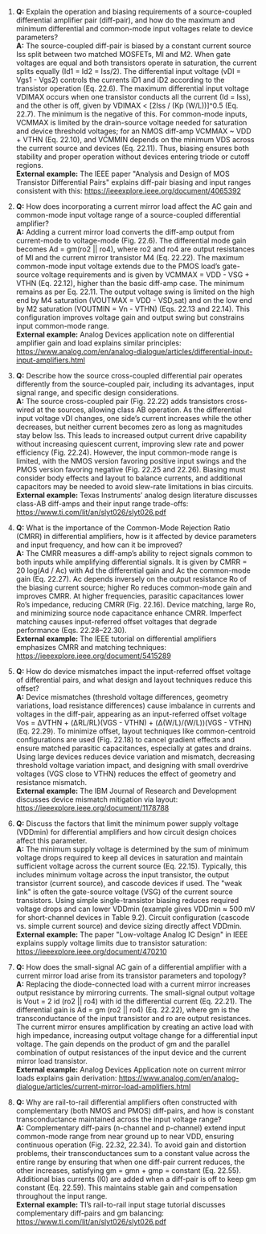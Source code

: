 1. **Q:** Explain the operation and biasing requirements of a source-coupled differential amplifier pair (diff-pair), and how do the maximum and minimum differential and common-mode input voltages relate to device parameters?  
   **A:** The source-coupled diff-pair is biased by a constant current source Iss split between two matched MOSFETs, Ml and M2. When gate voltages are equal and both transistors operate in saturation, the current splits equally (Id1 = Id2 = Iss/2). The differential input voltage (vDI = Vgs1 - Vgs2) controls the currents iD1 and iD2 according to the transistor operation (Eq. 22.6). The maximum differential input voltage VDIMAX occurs when one transistor conducts all the current (Id = Iss), and the other is off, given by VDIMAX < [2Iss / (Kp (W/L))]^0.5 (Eq. 22.7). The minimum is the negative of this. For common-mode inputs, VCMMAX is limited by the drain-source voltage needed for saturation and device threshold voltages; for an NMOS diff-amp VCMMAX ~ VDD + VTHN (Eq. 22.10), and VCMMIN depends on the minimum VDS across the current source and devices (Eq. 22.11). Thus, biasing ensures both stability and proper operation without devices entering triode or cutoff regions.  
   **External example:** The IEEE paper "Analysis and Design of MOS Transistor Differential Pairs" explains diff-pair biasing and input ranges consistent with this: https://ieeexplore.ieee.org/document/4065392

2. **Q:** How does incorporating a current mirror load affect the AC gain and common-mode input voltage range of a source-coupled differential amplifier?  
   **A:** Adding a current mirror load converts the diff-amp output from current-mode to voltage-mode (Fig. 22.6). The differential mode gain becomes Ad = gm(ro2 || ro4), where ro2 and ro4 are output resistances of Ml and the current mirror transistor M4 (Eq. 22.22). The maximum common-mode input voltage extends due to the PMOS load’s gate-source voltage requirements and is given by VCMMAX = VDD - VSG + VTHN (Eq. 22.12), higher than the basic diff-amp case. The minimum remains as per Eq. 22.11. The output voltage swing is limited on the high end by M4 saturation (VOUTMAX = VDD - VSD,sat) and on the low end by M2 saturation (VOUTMIN = Vn - VTHN) (Eqs. 22.13 and 22.14). This configuration improves voltage gain and output swing but constrains input common-mode range.  
   **External example:** Analog Devices application note on differential amplifier gain and load explains similar principles: https://www.analog.com/en/analog-dialogue/articles/differential-input-input-amplifiers.html

3. **Q:** Describe how the source cross-coupled differential pair operates differently from the source-coupled pair, including its advantages, input signal range, and specific design considerations.  
   **A:** The source cross-coupled pair (Fig. 22.22) adds transistors cross-wired at the sources, allowing class AB operation. As the differential input voltage vDI changes, one side’s current increases while the other decreases, but neither current becomes zero as long as magnitudes stay below Iss. This leads to increased output current drive capability without increasing quiescent current, improving slew rate and power efficiency (Fig. 22.24). However, the input common-mode range is limited, with the NMOS version favoring positive input swings and the PMOS version favoring negative (Fig. 22.25 and 22.26). Biasing must consider body effects and layout to balance currents, and additional capacitors may be needed to avoid slew-rate limitations in bias circuits.  
   **External example:** Texas Instruments’ analog design literature discusses class-AB diff-amps and their input range trade-offs: https://www.ti.com/lit/an/slyt026/slyt026.pdf

4. **Q:** What is the importance of the Common-Mode Rejection Ratio (CMRR) in differential amplifiers, how is it affected by device parameters and input frequency, and how can it be improved?  
   **A:** The CMRR measures a diff-amp’s ability to reject signals common to both inputs while amplifying differential signals. It is given by CMRR = 20 log(Ad / Ac) with Ad the differential gain and Ac the common-mode gain (Eq. 22.27). Ac depends inversely on the output resistance Ro of the biasing current source; higher Ro reduces common-mode gain and improves CMRR. At higher frequencies, parasitic capacitances lower Ro’s impedance, reducing CMRR (Fig. 22.16). Device matching, large Ro, and minimizing source node capacitance enhance CMRR. Imperfect matching causes input-referred offset voltages that degrade performance (Eqs. 22.28–22.30).  
   **External example:** The IEEE tutorial on differential amplifiers emphasizes CMRR and matching techniques: https://ieeexplore.ieee.org/document/5415289

5. **Q:** How do device mismatches impact the input-referred offset voltage of differential pairs, and what design and layout techniques reduce this offset?  
   **A:** Device mismatches (threshold voltage differences, geometry variations, load resistance differences) cause imbalance in currents and voltages in the diff-pair, appearing as an input-referred offset voltage Vos = ΔVTHN + (ΔRL/RL)(VGS - VTHN) + (Δ(W/L)/(W/L))(VGS - VTHN) (Eq. 22.29). To minimize offset, layout techniques like common-centroid configurations are used (Fig. 22.18) to cancel gradient effects and ensure matched parasitic capacitances, especially at gates and drains. Using large devices reduces device variation and mismatch, decreasing threshold voltage variation impact, and designing with small overdrive voltages (VGS close to VTHN) reduces the effect of geometry and resistance mismatch.  
   **External example:** The IBM Journal of Research and Development discusses device mismatch mitigation via layout: https://ieeexplore.ieee.org/document/1178788

6. **Q:** Discuss the factors that limit the minimum power supply voltage (VDDmin) for differential amplifiers and how circuit design choices affect this parameter.  
   **A:** The minimum supply voltage is determined by the sum of minimum voltage drops required to keep all devices in saturation and maintain sufficient voltage across the current source (Eq. 22.15). Typically, this includes minimum voltage across the input transistor, the output transistor (current source), and cascode devices if used. The "weak link" is often the gate-source voltage (VSG) of the current source transistors. Using simple single-transistor biasing reduces required voltage drops and can lower VDDmin (example gives VDDmin ≈ 500 mV for short-channel devices in Table 9.2). Circuit configuration (cascode vs. simple current source) and device sizing directly affect VDDmin.  
   **External example:** The paper "Low-voltage Analog IC Design" in IEEE explains supply voltage limits due to transistor saturation: https://ieeexplore.ieee.org/document/470210

7. **Q:** How does the small-signal AC gain of a differential amplifier with a current mirror load arise from its transistor parameters and topology?  
   **A:** Replacing the diode-connected load with a current mirror increases output resistance by mirroring currents. The small-signal output voltage is Vout = 2 id (ro2 || ro4) with id the differential current (Eq. 22.21). The differential gain is Ad = gm (ro2 || ro4) (Eq. 22.22), where gm is the transconductance of the input transistor and ro are output resistances. The current mirror ensures amplification by creating an active load with high impedance, increasing output voltage change for a differential input voltage. The gain depends on the product of gm and the parallel combination of output resistances of the input device and the current mirror load transistor.  
   **External example:** Analog Devices Application note on current mirror loads explains gain derivation: https://www.analog.com/en/analog-dialogue/articles/current-mirror-load-amplifiers.html

8. **Q:** Why are rail-to-rail differential amplifiers often constructed with complementary (both NMOS and PMOS) diff-pairs, and how is constant transconductance maintained across the input voltage range?  
   **A:** Complementary diff-pairs (n-channel and p-channel) extend input common-mode range from near ground up to near VDD, ensuring continuous operation (Fig. 22.32, 22.34). To avoid gain and distortion problems, their transconductances sum to a constant value across the entire range by ensuring that when one diff-pair current reduces, the other increases, satisfying gm = gmn + gmp = constant (Eq. 22.55). Additional bias currents (I0) are added when a diff-pair is off to keep gm constant (Eq. 22.59). This maintains stable gain and compensation throughout the input range.  
   **External example:** TI’s rail-to-rail input stage tutorial discusses complementary diff-pairs and gm balancing: https://www.ti.com/lit/an/slyt026/slyt026.pdf
